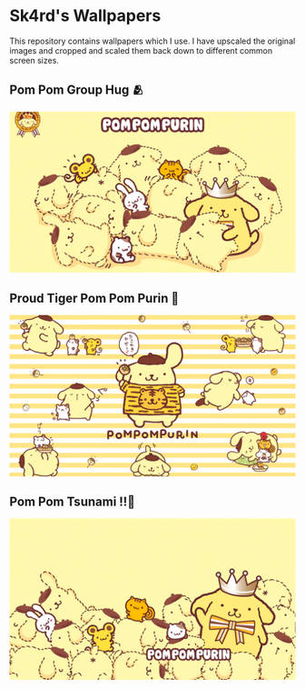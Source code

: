 

# Sk4rd's Wallpapers

This repository contains wallpapers which I use. I have upscaled the
original images and cropped and scaled them back down to different
common screen sizes.


## Pom Pom Group Hug 🫂

![img](1920x1080/1920x1080_purin-group-hug.jpg)


## Proud Tiger Pom Pom Purin 🐯

![img](1920x1080/1920x1080_purin-proud-tiger.jpg)


## Pom Pom Tsunami ‼️🌊

![img](1920x1080/1920x1080_purin-tsunami.jpg)


